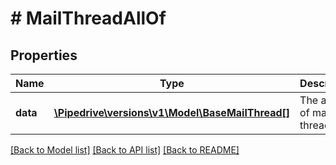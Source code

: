 # # MailThreadAllOf

## Properties

Name | Type | Description | Notes
------------ | ------------- | ------------- | -------------
**data** | [**\Pipedrive\versions\v1\Model\BaseMailThread[]**](BaseMailThread.md) | The array of mail threads | [optional]

[[Back to Model list]](../../README.md#models) [[Back to API list]](../../README.md#endpoints) [[Back to README]](../../README.md)
